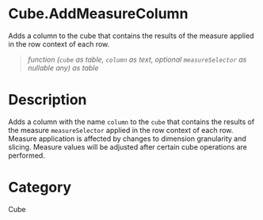 ﻿# Cube.AddMeasureColumn
Adds a column to the cube that contains the results of the measure applied in the row context of each row.
> _function (<code>cube</code> as table, <code>column</code> as text, optional <code>measureSelector</code> as nullable any) as table_
# Description 
Adds a column with the name <code>column</code> to the <code>cube</code> that contains the results of the measure <code>measureSelector</code> applied in the row context of each row. Measure application is affected by changes to dimension granularity and slicing. Measure values will be adjusted after certain cube operations are performed.
# Category 
Cube
